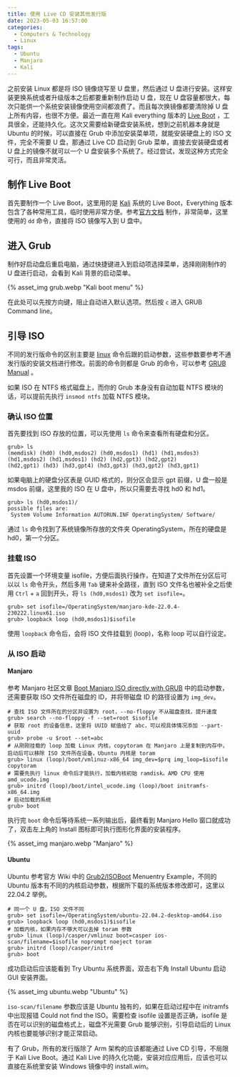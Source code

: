 ```yaml
---
title: 使用 Live CD 安装其他发行版
date: 2023-05-03 16:57:00
categories:
  - Computers & Technology
  - Linux
tags:
  - Ubuntu
  - Manjaro
  - Kali
---
```


之前安装 Linux 都是将 ISO 镜像烧写至 U 盘里，然后通过 U 盘进行安装。这样安装更换系统或者升级版本之后都要重新制作启动 U 盘，现在 U 
盘容量都很大，每次只能供一个系统安装镜像使用空间都浪费了。而且每次换镜像都要清除掉 U 盘上所有内容，也很不方便。最近一直在用 Kali everything 
版本的 [Live Boot](https://www.kali.org/get-kali/#kali-live) ，工具很全，还能持久化。这次又需要给新硬盘安装系统，想到之前机器本身就是 
Ubuntu 的时候，可以直接在 Grub 中添加安装菜单项，就能安装硬盘上的 ISO 文件，完全不需要 U 盘，那通过 Live CD 启动到 Grub 
菜单，直接去安装硬盘或者 U 盘上的镜像不就可以一个 U 盘安装多个系统了。经过尝试，发现这种方式完全可行，而且非常灵活。

<!--more-->

## 制作 Live Boot
首先要制作一个 Live Boot，这里用的是 [Kali](https://www.kali.org/get-kali/#kali-live) 系统的 Live Boot，Everything 
版本包含了各种常用工具，临时使用非常方便。参考[官方文档](https://www.kali.org/docs/usb/) 制作，非常简单，这里使用的 `dd` 
命令，直接将 ISO 镜像写入到 U 盘中。

## 进入 Grub
制作好启动盘后重启电脑，通过快捷键进入到启动项选择菜单，选择刚刚制作的 U 盘进行启动，会看到 Kali 背景的启动菜单。

{% asset_img grub.webp "Kali boot menu" %}

在此处可以先按方向键，阻止自动进入默认选项。然后按 `c` 进入 GRUB Command line。

## 引导 ISO
不同的发行版命令的区别主要是 [linux](https://www.gnu.org/software/grub/manual/grub/grub.html#linux) 
命令后跟的启动参数，这些参数要参考不通发行版的安装文档进行修改。前面的命令则都是 Grub 
的命令，可以参考 [GRUB Manual](https://www.gnu.org/software/grub/manual/grub/grub.html) 。

如果 ISO 在 NTFS 格式磁盘上，而你的 Grub 本身没有自动加载 NTFS 模块的话，可以提前先执行 `insmod ntfs` 加载 NTFS 模块。

### 确认 ISO 位置
首先要找到 ISO 存放的位置，可以先使用 `ls` 命令来查看所有硬盘和分区。

```shell
grub> ls
(memdisk) (hd0) (hd0,msdos2) (hd0,msdos1) (hd1) (hd1,msdos3) (hd1,msdos2) (hd1,msdos1) (hd2) (hd2,gpt3) (hd2,gpt2) 
(hd2,gpt1) (hd3) (hd3,gpt4) (hd3,gpt3) (hd3,gpt2) (hd3,gpt1)
```

如果电脑上的硬盘分区表是 GUID 格式的，则分区会显示 gpt 前缀，U 盘一般是 msdos 前缀，这里我的 ISO 在 U 盘中，所以只需要去寻找 hd0 和 hd1。

```shell
grub> ls (hd0,msdos1)/
possible files are:
 System Volume Information AUTORUN.INF OperatingSystem/ Software/
```

通过 `ls` 命令找到了系统镜像所存放的文件夹 OperatingSystem，所在的硬盘是 hd0，第一个分区。

### 挂载 ISO
首先设置一个环境变量 isofile，方便后面执行操作，在知道了文件所在分区后可以以 `ls` 命令开头，然后多用 `Tab` 键来补全路径，直到 ISO 
文件名也被补全之后使用 `Ctrl` + `a` 回到开头，将 `ls (hd0,msdos1)` 改为 `set isofile=`。

```shell
grub> set isofile=/OperatingSystem/manjaro-kde-22.0.4-230222.linux61.iso
grub> loopback loop (hd0,msdos1)$isofile
```

使用 `loopback` 命令后，会将 ISO 文件挂载到 (loop)，名称 loop 可以自行设定。

### 从 ISO 启动
#### Manjaro
参考 Manjaro 社区文章 [Boot Manjaro ISO directly with GRUB](https://forum.manjaro.org/t/howto-boot-manjaro-iso-directly-with-grub/15892) 
中的启动参数，还需要获取 ISO 文件所在磁盘的 ID，并将带磁盘 ID 的路径设置为 `img_dev`。

```shell
# 查找 ISO 文件所在的分区并设置为 root，--no-floppy 不从磁盘查找，提升速度
grub> search --no-floppy -f --set=root $isofile
# 获取 root 的设备信息，这里将 UUID 赋值给了 abc，可以视具体情况添加 --part-uuid
grub> probe -u $root --set=abc
# 从刚刚挂载的 loop 加载 Linux 内核，copytoram 在 Manjaro 上是复制到内存中，启动后可以移除 ISO 文件所在设备，Ubuntu 内核是 toram
grub> linux (loop)/boot/vmlinuz-x86_64 img_dev=$prq img_loop=$isofile copytoram
# 需要先执行 linux 命令后才能执行，加载内核初始 ramdisk。AMD CPU 使用 amd_ucode.img
grub> initrd (loop)/boot/intel_ucode.img (loop)/boot initramfs-x86_64.img
# 启动加载的系统
grub> boot
```

执行完 `boot` 命令后等待系统一系列输出后，最终看到 Manjaro Hello 窗口就成功了，双击左上角的 Install 图标即可执行图形化界面的安装程序。

{% asset_img manjaro.webp "Manjaro" %}

#### Ubuntu
Ubuntu 参考官方 Wiki 中的 [Grub2/ISOBoot](https://help.ubuntu.com/community/Grub2/ISOBoot) Menuentry Example，不同的 Ubuntu 
版本有不同的内核启动参数，根据所下载的系统版本修改即可，这里以 22.04.2 举例。

```shell
# 同一个 U 盘，ISO 文件不同
grub> set isofile=/OperatingSystem/ubuntu-22.04.2-desktop-amd64.iso
grub> loopback loop (hd0,msdos1)$isofile
# 加载内核，如果内存不够大可以去掉 toram 参数
grub> linux (loop)/casper/vmlinuz boot=casper ios-scan/filename=$isofile noprompt noeject toram
grub> initrd (loop)/casper/initrd
grub> boot
```

成功启动后应该能看到 Try Ubuntu 系统界面，双击右下角 Install Ubuntu 启动 GUI 安装界面。

{% asset_img ubuntu.webp "Ubuntu" %}

`iso-scan/filename` 参数应该是 Ubuntu 独有的，如果在启动过程中在 initramfs 中出现报错 Could not find the ISO。需要检查 isofile 
设置是否正确，isofile 是否在可以识别的磁盘格式上，磁盘不光需要 Grub 能够识别，引导启动后的 Linux 内核也要能够识别才能正常启动。

有了 Grub，所有的发行版除了 Arm 架构的应该都能通过 Live CD 引导，不局限于 Kali Live Boot。通过 Kali Live 
的持久化功能，安装对应应用后，应该也可以直接在系统里安装 Windows 镜像中的 install.wim。
